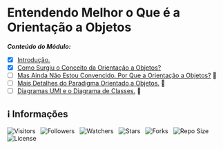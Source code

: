 <!-- Título -->
# Entendendo Melhor o Que é a Orientação a Objetos

***Conteúdo do Módulo:***

* [x] [Introdução.](https://github.com/Devsgeeknerd/cla-int-ent-mel-que-ori-obj-log-ori-obj-com-bas)
* [x] [Como Surgiu o Conceito da Orientação a Objetos?](http://github.com//Devsgeeknerd/cla-com-sur-con-ori-obj-ent-mel-que-ori-obj-log-ori-obj-com-bas)
* [ ] [Mas Ainda Não Estou Convencido. Por Que a Orientação a Objetos?](https://github.com/Devsgeeknerd/cla-mas-ain-nao-est-con-por-que-ori-obj-ent-mel-que-ori-obj-log-ori-obj-com-bas) &#128679;
* [ ] [Mais Detalhes do Paradigma Orientado a Objetos.](https://github.com/Devsgeeknerd/cla-mai-det-par-ori-obj-ent-mel-que-ori-obj-log-ori-obj-com-bas) &#128679;
* [ ] [Diagramas UMl e o Diagrama de Classes.](https://github.com/Devsgeeknerd/cla-dia-uml-dia-cla-ent-mel-que-ori-obj-log-ori-obj-com-bas) &#128679;

<!-- Informações -->
## &#8505; Informações

![Visitors](https://api.visitorbadge.io/api/visitors?path=Devsgeeknerd%2Fmod-ent-mel-que-ori-obj-log-ori-obj-com-bas&label=Visitantes&labelColor=%23700070&labelStyle=none&countColor=%23000fff&style=plastic&color=%23ffffff "Total de Visitantes")
&nbsp;
![Followers](https://img.shields.io/github/followers/Devsgeeknerd?style=p&label=Seguidores&labelColor=800080&color=000fff "Total de Seguidores")
&nbsp;
![Watchers](https://img.shields.io/github/watchers/Devsgeeknerd/mod-ent-mel-que-ori-obj-log-ori-obj-com-bas?style=p&label=Observadores&labelColor=800080&color=000fff "Total de Observadores")
&nbsp;
![Stars](https://img.shields.io/github/stars/Devsgeeknerd/mod-ent-mel-que-ori-obj-log-ori-obj-com-bas?style=p&label=Estrelas&labelColor=800080&color=000fff "Total de Estrelas")
&nbsp;
![Forks](https://img.shields.io/github/forks/Devsgeeknerd/mod-ent-mel-que-ori-obj-log-ori-obj-com-bas?style=p&label=Bifurcações&labelColor=800080&color=000fff "Total de Bifurcações")
&nbsp;
![Repo Size](https://img.shields.io/github/repo-size/Devsgeeknerd/mod-ent-mel-que-ori-obj-log-ori-obj-com-bas?style=p&label=Tamanho&labelColor=800080&color=000fff "Tamanho do Repositório")
&nbsp;
![License](https://img.shields.io/github/license/Devsgeeknerd/mod-ent-mel-que-ori-obj-log-ori-obj-com-bas?style=p&label=Licença&labelColor=800080&color=000fff "Licença do Repositório")
